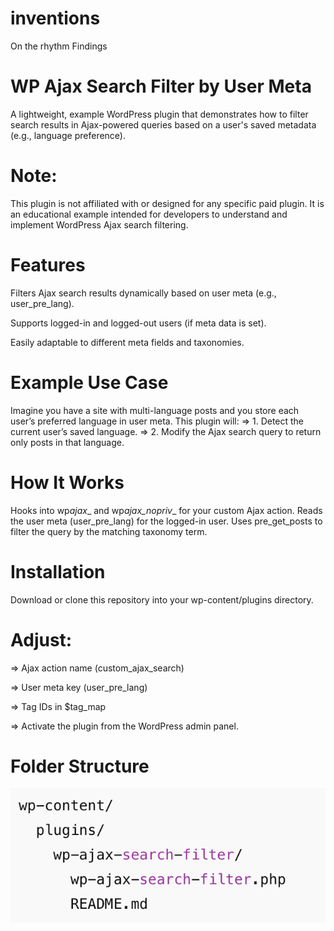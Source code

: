 # inventions

On the rhythm Findings

# WP Ajax Search Filter by User Meta

A lightweight, example WordPress plugin that demonstrates how to filter search results in Ajax-powered queries based on a user's saved metadata (e.g., language preference).

# Note:

This plugin is not affiliated with or designed for any specific paid plugin.
It is an educational example intended for developers to understand and implement WordPress Ajax search filtering.

# Features

Filters Ajax search results dynamically based on user meta (e.g., user_pre_lang).

Supports logged-in and logged-out users (if meta data is set).

Easily adaptable to different meta fields and taxonomies.

# Example Use Case

Imagine you have a site with multi-language posts and you store each user’s preferred language in user meta.
This plugin will:
=> 1. Detect the current user’s saved language.
=> 2. Modify the Ajax search query to return only posts in that language.

# How It Works

Hooks into wp*ajax*_ and wp*ajax_nopriv*_ for your custom Ajax action.
Reads the user meta (user_pre_lang) for the logged-in user.
Uses pre_get_posts to filter the query by the matching taxonomy term.

# Installation

Download or clone this repository into your wp-content/plugins directory.

# Adjust:

=> Ajax action name (custom_ajax_search)

=> User meta key (user_pre_lang)

=> Tag IDs in $tag_map

=> Activate the plugin from the WordPress admin panel.

# Folder Structure

![alt text](image.png)
